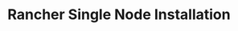 ---
id: single-node-installation
title: Rancher Single Node Installation
sidebar_label: Single Node Installation
---